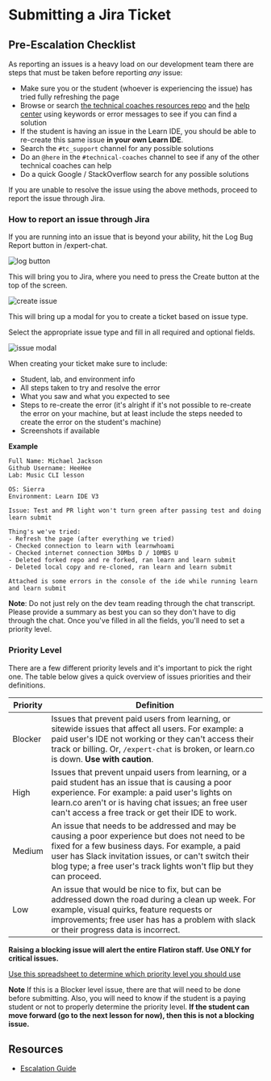 # Submitting a Jira Ticket

## Pre-Escalation Checklist

As reporting an issues is a heavy load on our development team there are steps that must be taken before reporting _any_ issue:

- Make sure you or the student (whoever is experiencing the issue) has tried fully refreshing the page
- Browse or search [the technical coaches resources repo]() and the [help center](http://help.learn.co/) using keywords or error messages to see if you can find a solution 
- If the student is having an issue in the Learn IDE, you should be able to re-create this same issue **in your own Learn IDE**.
- Search the `#tc_support` channel for any possible solutions
- Do an `@here` in the `#technical-coaches` channel to see if any of the other technical coaches can help
- Do a quick Google / StackOverflow search for any possible solutions

If you are unable to resolve the issue using the above methods, proceed to report the issue through Jira.

### How to report an issue through Jira
If you are running into an issue that is beyond your ability, hit the Log Bug Report button in /expert-chat.

![log button](https://s3.amazonaws.com/learn-experts/jira-log-bug-report.png "log button")

This will bring you to Jira, where you need to press the Create button at the top of the screen.

![create issue](https://s3.amazonaws.com/learn-experts/jira-create-issue.png "Create Issue")

This will bring up a modal for you to create a ticket based on issue type.

Select the appropriate issue type and fill in all required and optional fields.

![issue modal](https://s3.amazonaws.com/learn-experts/jira-issue-modal.png "Issue Modal")

When creating your ticket make sure to include:

- Student, lab, and environment info
- All steps taken to try and resolve the error
- What you saw and what you expected to see
- Steps to re-create the error (it's alright if it's not possible to re-create the error on your machine, but at least include the steps needed to create the error on the student's machine)
- Screenshots if available

**Example**
```
Full Name: Michael Jackson
Github Username: HeeHee
Lab: Music CLI lesson

OS: Sierra
Environment: Learn IDE V3

Issue: Test and PR light won't turn green after passing test and doing learn submit

Thing's we've tried:
- Refresh the page (after everything we tried)
- Checked connection to learn with learnwhoami
- Checked internet connection 30Mbs D / 10MBS U
- Deleted forked repo and re forked, ran learn and learn submit
- Deleted local copy and re-cloned, ran learn and learn submit

Attached is some errors in the console of the ide while running learn and learn submit
```

**Note**: Do not just rely on the dev team reading through the chat transcript. Please provide a summary as best you can so they don't have to dig through the chat. Once you've filled in all the fields, you'll need to set a priority level.

### Priority Level

There are a few different priority levels and it's important to pick the right one. The table below gives a quick overview of issues priorities and their definitions.

| Priority | Definition | 
| -------- | ---------- |
| Blocker | Issues that prevent paid users from learning, or sitewide issues that affect all users. For example: a paid user's IDE not working or they can't access their track or billing. Or, `/expert-chat` is broken, or learn.co is down. **Use with caution**. |
| High | Issues that prevent unpaid users from learning, or a paid student has an issue that is causing a poor experience. For example: a paid user's lights on learn.co aren't or is having chat issues; an free user can't access a free track or get their IDE to work.
| Medium | An issue that needs to be addressed and may be causing a poor experience but does not need to be fixed for a few business days. For example, a paid user has Slack invitation issues, or can't switch their blog type; a free user's track lights won't flip but they can proceed. 
| Low |An issue that would be nice to fix, but can be addressed down the road during a clean up week. For example, visual quirks, feature requests or improvements; free user has has a problem with slack or their progress data is incorrect.

**Raising a blocking issue will alert the entire Flatiron staff. Use ONLY for critical issues.**

[Use this spreadsheet to determine which priority level you should use](https://docs.google.com/a/flatironschool.com/spreadsheets/d/1_yr-CsT0hIfSEcz9vv9yjkRGWQLeKmG40SNjywphoOc/edit?usp=sharing)

**Note** If this is a Blocker level issue, there are that will need to be done before submitting. Also, you will need to know if the student is a paying student or not to properly determine the priority level. **If the student can move forward (go to the next lesson for now), then this is not a blocking issue.**

## Resources

- [Escalation Guide](https://github.com/flatiron-labs/learn-support/blob/master/escalation.md)
